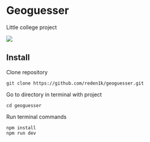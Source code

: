 # Geoguesser
Little college project

<img src="https://skillicons.dev/icons?i=js,vite,react&theme=dark">

## Install
Clone repository
```
git clone https://github.com/reden1k/geoguesser.git
```
Go to directory in terminal with project

```
cd geoguesser
```

Run terminal commands
```
npm install
npm run dev
```


